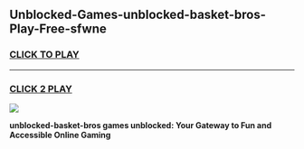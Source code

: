 
## Unblocked-Games-unblocked-basket-bros-Play-Free-sfwne
<h3>
<a href="https://premium76.site?title=unblocked-basket-bros&ref=10A">CLICK TO PLAY</a></h3>
<hr>

<h3>
<a href="https://premium76.site?title=unblocked-basket-bros&ref=10A">CLICK 2 PLAY</a>
  
</h3>

<a href="https://premium76.site?title=unblocked-basket-bros&ref=10A"><img src="https://clearcache.store/games.png"></a>


**unblocked-basket-bros games unblocked: Your Gateway to Fun and Accessible Online Gaming**
